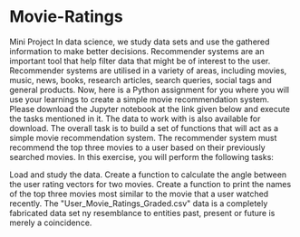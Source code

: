 # Movie-Ratings
Mini Project
In data science, we study data sets and use the gathered information to make better decisions. 
Recommender systems are an important tool that help filter data that might be of interest to the user. 
Recommender systems are utilised in a variety of areas, including movies, music, news, books, research articles, search queries, social tags and general products.
Now, here is a Python assignment for you where you will use your learnings to create a simple movie recommendation system.
Please download the Jupyter notebook at the link given below and execute the tasks mentioned in it. The data to work with is also available for download.
The overall task is to build a set of functions that will act as a simple movie recommendation system. 
The recommender system must recommend the top three movies to a user based on their previously searched movies.
In this exercise, you will perform the following tasks:

Load and study the data.
Create a function to calculate the angle between the user rating vectors for two movies.
Create a function to print the names of the top three movies most similar to the movie that a user watched recently.
The "User_Movie_Ratings_Graded.csv" data is a completely fabricated data set
ny resemblance to entities past, present or future is merely a coincidence.


